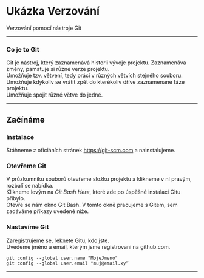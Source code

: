 # Ukázka Verzování 
Verzování pomocí nástroje Git 

---

### Co je to Git  
Git je nástroj, který zaznamenává historii vývoje projektu. Zaznamenáva změny, pamatuje si různé verze projektu.  
Umožňuje tzv. větvení, tedy práci v různých větvích stejného souboru.  
Umožňuje kdykoliv se vrátit zpět do kterékoliv dříve zaznamenané fáze projektu.  
Umožňuje spojit různé větve do jedné. 

---

## Začínáme 

### Instalace 
Stáhneme z oficiáních stránek https://git-scm.com a nainstalujeme. 

### Otevřeme Git
V průzkumníku souborů otevřeme složku projektu a klikneme v ní pravým, rozbalí se nabídka.  
Klikneme levým na _Git Bash Here_, které zde po úspěšné instalaci Gitu přibylo.  
Otevře se nám okno Git Bash. V tomto okně pracujeme s Gitem, sem zadáváme příkazy uvedené níže. 

### Nastavíme Git
Zaregistrujeme se, řeknete Gitu, kdo jste.  
Uvedeme jméno a email, kterým jsme registrovaní na github.com. 
```
git config --global user.name "MojeJmeno"
git config --global user.email "muj@email.xy“
```

---


